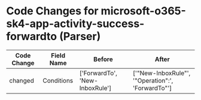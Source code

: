 # Code Changes for microsoft-o365-sk4-app-activity-success-forwardto (Parser)

| Code Change | Field Name | Before | After |
|-------------|------------|--------|-------|
| changed | Conditions | ['ForwardTo', 'New-InboxRule'] | ['"New-InboxRule"', '"Operation":', 'ForwardTo"'] |